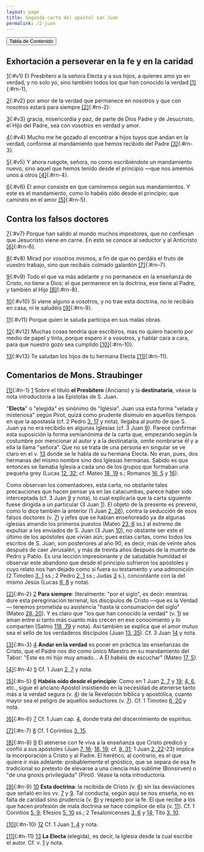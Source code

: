 ```yaml
---
layout: page
title: Segunda carta del apóstol san Juan
permalink: /2-juan
---
```


<input type="button" popovertarget="toc" value="Tabla de Contenido">

<div id="toc" markdown="1" popover>

- Tabla de contenido
{:toc}
</div>

## Exhortación a perseverar en la fe y en la caridad

[1](#v1){:#v1} El Presbítero a la señora Electa y a sus hijos, a quienes amo yo en verdad, y no solo yo, sino también todos los que han conocido la verdad [[1]](#n-1){:#rn-1},

[2](#v2){:#v2} por amor de la verdad que permanece en nosotros y que con nosotros estará para siempre [[2]](#n-2){:#rn-2}:

[3](#v3){:#v3} gracia, misericordia y paz, de parte de Dios Padre y de Jesucristo, el Hijo del Padre, sea con vosotros en verdad y amor.

[4](#v4){:#v4} Mucho me he gozado al encontrar a hijos tuyos que andan en la verdad, conforme al mandamiento que hemos recibido del Padre [[3]](#n-3){:#rn-3}.

[5](#v5){:#v5} Y ahora ruégote, señora, no como escribiéndote un mandamiento nuevo, sino aquel que hemos tenido desde el principio —que nos amemos unos a otros [[4]](#n-4){:#rn-4}.

[6](#v6){:#v6} El amor consiste en que caminemos según sus mandamientos. Y este es el mandamiento, como lo habéis oído desde el principio; que caminéis en el amor [[5]](#n-5){:#rn-5}.

## Contra los falsos doctores

[7](#v7){:#v7} Porque han salido al mundo muchos impostores, que no confiesan que Jesucristo viene en carne. En esto se conoce al seductor y al Anticristo [[6]](#n-6){:#rn-6}.

[8](#v8){:#v8} Mirad por vosotros mismos, a fin de que no perdáis el fruto de vuestro trabajo, sino que recibáis colmado galardón [[7]](#n-7){:#rn-7}.

[9](#v9){:#v9} Todo el que va más adelante y no permanece en la enseñanza de Cristo, no tiene a Dios; el que permanece en la doctrina, ese tiene al Padre, y también al Hijo [[8]](#n-8){:#rn-8}.

[10](#v10){:#v10} Si viene alguno a vosotros, y no trae esta doctrina, no le recibáis en casa, ni le saludéis [[9]](#n-9){:#rn-9}.

[11](#v11){:#v11} Porque quien le saluda participa en sus malas obras.

[12](#v12){:#v12} Muchas cosas tendría que escribiros, mas no quiero hacerlo por medio de papel y tinta, porque espero ir a vosotros, y hablar cara a cara, para que nuestro gozo sea cumplido [[10]](#n-10){:#rn-10}.

[13](#v13){:#v13} Te saludan los hijos de tu hermana Electa [[11]](#n-11){:#rn-11}.

## Comentarios de Mons. Straubinger

[[1]](#rn-1){:#n-1} [1](#v1) Sobre el título **el Presbítero** (Anciano) y la **destinataria**, véase la nota introductoria a las Epístolas de S. Juan.

"**Electa**" o "elegida" es sinónimo de "Iglesia". Juan usa esta forma "velada y misteriosa" según Pirot, quizá como prudente disimulo en aquellos tiempos en que la apostasía (cf. 2 Pedro [3, 17](2-pedro#c3-v17) y nota), llegaba al punto de que S. Juan ya no era recibido en algunas Iglesias (cf. 3 Juan [9](3-juan#v9)). Parece confirmar esta suposición la forma semianónima de la carta que, empezando según la costumbre por mencionar al autor y a la destinataria, omite nombrarse él y a ella la llama "señora". Que no se trata de una persona en singular se ve claro en el v. [13](#v13) donde se le habla de su hermana Electa. No eran, pues, dos hermanas del mismo nombre sino dos Iglesias hermanas. Sabido es que entonces se llamaba Iglesia a cada uno de los grupos que formaban una pequeña grey (Lucas [12, 32](lucas#c12-v32); cf. Mateo [18, 19](mateo#c18-v19) s.; Romanos [16, 5](romanos#c16-v5) y [16](romanos#c16-v16)).

Como observan los comentadores, esta carta, no obstante tales precauciones que hacen pensar ya en las catacumbas, parece haber sido interceptada (cf. 3 Juan [9](3-juan#v9) y nota), lo cual explicaría que la carta siguiente fuese dirigida a un particular (3 Juan [1](3-juan#v1)). El objeto de la presente es prevenir, como lo dice también la anterior (1 Juan [2, 26](1-juan#c2-v26)), contra la seducción de esos falsos doctores (v. [7](#v7)) y jefes que se habían enseñoreado ya de algunas iglesias amando los primeros puestos (Mateo [23, 6](mateo#c23-v6) ss.) al extremo de expulsar a los enviados de S. Juan (3 Juan [10](3-juan#v10)), no obstante ser este el último de los apóstoles que vivían aún; pues estas cartas, como todos los escritos de S. Juan, son posteriores al año 90, es decir, más de veinte años después de caer Jerusalén, y más de treinta años después de la muerte de Pedro y Pablo. Es una lección impresionante y de saludable humildad el observar este abandono que desde el principio sufrieron los apóstoles y cuyo relato nos han dejado como si fuera su testamento y una admonición (2 Timoteo [3, 1](2-timoteo#c3-v1) ss.; 2 Pedro [2, 1](2-pedro#c2-v1) ss.; Judas [3](Judas#v3) s.), concordante con la del mismo Jesús (Lucas [8, 8](lucas#c8-v8) y nota).

[[2]](#rn-2){:#n-2} [2](#v2) **Para siempre**: literalmente: "por el siglo", es decir: mientras dure esta peregrinación terrenal, los discípulos de Cristo —que es la Verdad— tenemos prometida su asistencia "hasta la consumación del siglo" (Mateo [28, 20](mateo#c28-v20)). Y es claro que "los que han conocido la verdad" (v. [1](#v1)) se aman entre sí tanto más cuanto más crecen en ese conocimiento y lo comparten (Salmo [118, 79](salmos#c118-v79) y nota). Así también se explica que el amor mutuo sea el sello de los verdaderos discípulos (Juan [13, 35](juan#c13-v35)). Cf. 3 Juan [14](3-juan#v14) y nota.

[[3]](#rn-3){:#n-3} [4](#v4) **Andar en la verdad** es poner en práctica las enseñanzas de Cristo, que el Padre nos dio como único Maestro en su mandamiento del Tabor: "Este es mi hijo muy amado... A Él habéis de escuchar" (Mateo [17, 5](mateo#c17-v5)).

[[4]](#rn-4){:#n-4} [5](#v5) Cf. 1 Juan [2, 7](1-juan#c2-v7) y nota.

[[5]](#rn-5){:#n-5} [6](#v6) **Habéis oído desde el principio**: Como en 1 Juan [2, 7](1-juan#c2-v7) y [19](1-juan#c2-v19); [4, 6](1-juan#c4-v6), etc., sigue el anciano Apóstol insistiendo en la necesidad de atenerse tanto más a la verdad segura (v. [4](#v4)) de la Revelación bíblica y apostólica, cuanto mayor sea el peligro de aquellos seductores (v. [7](#v7)). Cf. 1 Timoteo [6, 20](1-timoteo#c6-v20) y nota.

[[6]](#rn-6){:#n-6} [7](#v7) Cf. 1 Juan cap. [4](1-juan#c4), donde trata del discernimiento de espíritus.

[[7]](#rn-7){:#n-7} [8](#v8) Cf. 1 Corintios [3, 15](1-corintios#c3-v15).

[[8]](#rn-8){:#n-8} [9](#v9) El atenerse con fe viva a la enseñanza que Cristo predicó y confió a sus apóstoles (Juan [7, 16](juan#c7-v16); [18, 19](juan#c18-v19); cf. [8, 31](juan#c8-v31); 1 Juan [2, 22](1-juan#c2-v22)-23) implica la incorporación a Cristo y al Padre. El herético, al contrario, es el que quiere ir más adelante: probablemente el gnóstico, que se separa de esa fe tradicional so pretexto de elevarse a una ciencia más sublime (Bonsirven) o "de una gnosis privilegiada" (Pirot). Véase la nota introductoria.

[[9]](#rn-9){:#n-9} [10](#v10) **Esta doctrina**: la recibida de Cristo (v. [6](#v6)) sin las desviaciones que señaló en los vv. [7](#v7) y [9](#v9). Tal conducta, según aquí se nos enseña, no es falta de caridad sino prudencia (v. [8](#v8)) y respeto por la fe. El que recibe a los que hacen profesión de mala doctrina se hace cómplice de ella (v. [11](#v11)). Cf. 1 Corintios [5, 9](1-corintios#c5-v9); Efesios [5, 10](efesios#c5-v10) ss.; 2 Tesalonicenses [3, 6](2-tesalonicenses#c3-v6) y [14](2-tesalonicenses#c3-v14); Tito [3, 10](tito#c3-v10).

[[10]](#rn-10){:#n-10} [12](#v12) Cf. 1 Juan [1, 4](1-juan#c1-v4) y nota.

[[11]](#rn-11){:#n-11} [13](#v13) **La Electa** (elegida), es decir, la Iglesia desde la cual escribe el autor. Cf. v. [1](#v1) y nota.

<!-- Total de referencias: 11 -->
<!-- Rango original de referencias: 12779 - 12788 -->

<!-- Total de notas: 11 -->
<!-- Rango original de notas: [12779] - [12788] -->

